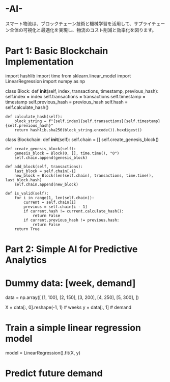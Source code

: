 # -AI-
スマート物流は、ブロックチェーン技術と機械学習を活用して、サプライチェーン全体の可視化と最適化を実現し、物流のコスト削減と効率化を図ります。
# Part 1: Basic Blockchain Implementation
import hashlib
import time
from sklearn.linear_model import LinearRegression
import numpy as np

class Block:
    def __init__(self, index, transactions, timestamp, previous_hash):
        self.index = index
        self.transactions = transactions
        self.timestamp = timestamp
        self.previous_hash = previous_hash
        self.hash = self.calculate_hash()

    def calculate_hash(self):
        block_string = f"{self.index}{self.transactions}{self.timestamp}{self.previous_hash}"
        return hashlib.sha256(block_string.encode()).hexdigest()

class Blockchain:
    def __init__(self):
        self.chain = []
        self.create_genesis_block()

    def create_genesis_block(self):
        genesis_block = Block(0, [], time.time(), "0")
        self.chain.append(genesis_block)

    def add_block(self, transactions):
        last_block = self.chain[-1]
        new_block = Block(len(self.chain), transactions, time.time(), last_block.hash)
        self.chain.append(new_block)

    def is_valid(self):
        for i in range(1, len(self.chain)):
            current = self.chain[i]
            previous = self.chain[i - 1]
            if current.hash != current.calculate_hash():
                return False
            if current.previous_hash != previous.hash:
                return False
        return True

# Part 2: Simple AI for Predictive Analytics
# Dummy data: [week, demand]
data = np.array([
    [1, 100],
    [2, 150],
    [3, 200],
    [4, 250],
    [5, 300],
])

X = data[:, 0].reshape(-1, 1)  # weeks
y = data[:, 1]  # demand

# Train a simple linear regression model
model = LinearRegression().fit(X, y)

# Predict future demand

